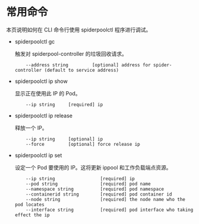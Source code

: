 # 常用命令

本页说明如何在 CLI 命令行使用 spiderpoolctl 程序进行调试。

- spiderpoolctl gc

    触发对 spiderpool-controller 的垃圾回收请求。

    ```shell
        --address string         [optional] address for spider-controller (default to service address)
    ```

- spiderpoolctl ip show

    显示正在使用此 IP 的 Pod。

    ```shell
        --ip string     [required] ip
    ```

- spiderpoolctl ip release

    释放一个 IP。

    ```shell
        --ip string     [optional] ip
        --force         [optional] force release ip
    ```

- spiderpoolctl ip set

    设定一个 Pod 要使用的 IP。这将更新 ippool 和工作负载端点资源。

    ```shell
        --ip string                 [required] ip
        --pod string                [required] pod name
        --namespace string          [required] pod namespace
        --containerid string        [required] pod container id
        --node string               [required] the node name who the pod locates
        --interface string          [required] pod interface who taking effect the ip
    ```
